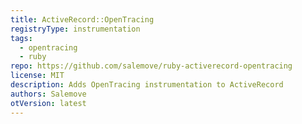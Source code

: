 ```yaml
---
title: ActiveRecord::OpenTracing
registryType: instrumentation
tags:
  - opentracing
  - ruby
repo: https://github.com/salemove/ruby-activerecord-opentracing
license: MIT
description: Adds OpenTracing instrumentation to ActiveRecord
authors: Salemove
otVersion: latest
---
```

